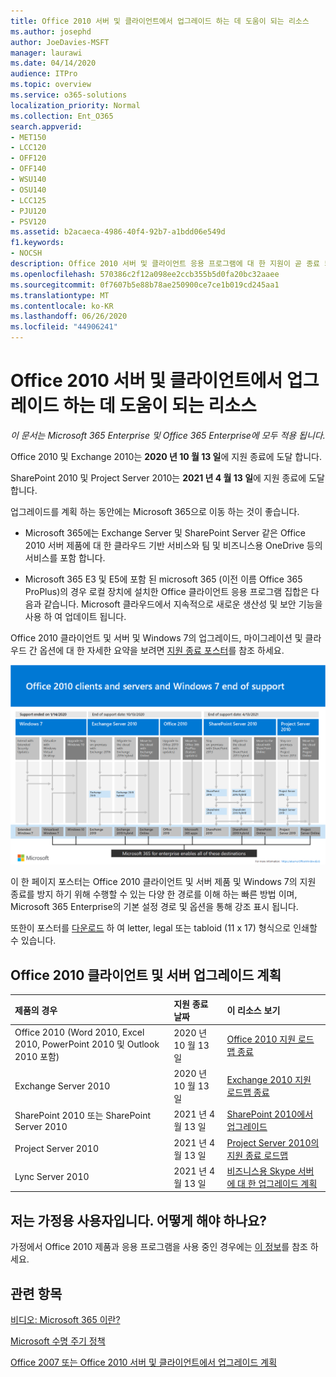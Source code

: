```yaml
---
title: Office 2010 서버 및 클라이언트에서 업그레이드 하는 데 도움이 되는 리소스
ms.author: josephd
author: JoeDavies-MSFT
manager: laurawi
ms.date: 04/14/2020
audience: ITPro
ms.topic: overview
ms.service: o365-solutions
localization_priority: Normal
ms.collection: Ent_O365
search.appverid:
- MET150
- LCC120
- OFF120
- OFF140
- WSU140
- OSU140
- LCC125
- PJU120
- PSV120
ms.assetid: b2acaeca-4986-40f4-92b7-a1bdd06e549d
f1.keywords:
- NOCSH
description: Office 2010 서버 및 클라이언트 응용 프로그램에 대 한 지원이 곧 종료 되며 사용자 지정 지원 계약을 사용할 수 없습니다. 이 문서를 사용 하 여 업그레이드 계획을 시작 합니다.
ms.openlocfilehash: 570386c2f12a098ee2ccb355b5d0fa20bc32aaee
ms.sourcegitcommit: 0f7607b5e88b78ae250900ce7ce1b019cd245aa1
ms.translationtype: MT
ms.contentlocale: ko-KR
ms.lasthandoff: 06/26/2020
ms.locfileid: "44906241"
---
```

# <a name="resources-to-help-you-upgrade-from-office-2010-servers-and-clients"></a>Office 2010 서버 및 클라이언트에서 업그레이드 하는 데 도움이 되는 리소스

*이 문서는 Microsoft 365 Enterprise 및 Office 365 Enterprise에 모두 적용 됩니다.*

Office 2010 및 Exchange 2010는 **2020 년 10 월 13 일**에 지원 종료에 도달 합니다. 

SharePoint 2010 및 Project Server 2010는 **2021 년 4 월 13 일**에 지원 종료에 도달 합니다.

업그레이드를 계획 하는 동안에는 Microsoft 365으로 이동 하는 것이 좋습니다. 

- Microsoft 365에는 Exchange Server 및 SharePoint Server 같은 Office 2010 서버 제품에 대 한 클라우드 기반 서비스와 팀 및 비즈니스용 OneDrive 등의 서비스를 포함 합니다. 

- Microsoft 365 E3 및 E5에 포함 된 microsoft 365 (이전 이름 Office 365 ProPlus)의 경우 로컬 장치에 설치한 Office 클라이언트 응용 프로그램 집합은 다음과 같습니다. Microsoft 클라우드에서 지속적으로 새로운 생산성 및 보안 기능을 사용 하 여 업데이트 됩니다.

Office 2010 클라이언트 및 서버 및 Windows 7의 업그레이드, 마이그레이션 및 클라우드 간 옵션에 대 한 자세한 요약을 보려면 [지원 종료 포스터](./media/upgrade-from-office-2010-servers-and-products/Office2010Windows7EndOfSupport.pdf)를 참조 하세요.

[![Office 2010 클라이언트 및 서버와 Windows 7에 대한 지원 종료 포스터 이미지](./media/upgrade-from-office-2010-servers-and-products/office2010-windows7-end-of-support.png)](./media/upgrade-from-office-2010-servers-and-products/Office2010Windows7EndOfSupport.pdf)

이 한 페이지 포스터는 Office 2010 클라이언트 및 서버 제품 및 Windows 7의 지원 종료를 방지 하기 위해 수행할 수 있는 다양 한 경로를 이해 하는 빠른 방법 이며, Microsoft 365 Enterprise의 기본 설정 경로 및 옵션을 통해 강조 표시 됩니다.

또한이 포스터를 [다운로드](https://github.com/MicrosoftDocs/microsoft-365-docs/raw/public/microsoft-365/media/migration-microsoft-365-enterprise-workload/Office2010Windows7EndOfSupport.pdf) 하 여 letter, legal 또는 tabloid (11 x 17) 형식으로 인쇄할 수 있습니다.
      
## <a name="office-2010-client-and-server-upgrade-planning"></a>Office 2010 클라이언트 및 서버 업그레이드 계획
  
|**제품의 경우**|**지원 종료 날짜**|**이 리소스 보기**|
|:-----|:-----|:-----|
|Office 2010 (Word 2010, Excel 2010, PowerPoint 2010 및 Outlook 2010 포함)  <br/> | 2020 년 10 월 13 일 |[Office 2010 지원 로드맵 종료](https://docs.microsoft.com/DeployOffice/office-2010-end-support-roadmap) <br/> |
|Exchange Server 2010  <br/> | 2020 년 10 월 13 일  |[Exchange 2010 지원 로드맵 종료](exchange-2010-end-of-support.md) <br/> |
|SharePoint 2010 또는 SharePoint Server 2010  <br/> | 2021 년 4 월 13 일 |[SharePoint 2010에서 업그레이드](upgrade-from-sharepoint-2010.md) <br/> |
|Project Server 2010 <br/> | 2021 년 4 월 13 일 | [Project Server 2010의 지원 종료 로드맵](project-server-2010-end-of-support.md) <br/> |
|Lync Server 2010 <br/> | 2021 년 4 월 13 일 | [비즈니스용 Skype 서버에 대 한 업그레이드 계획](https://docs.microsoft.com/skypeforbusiness/plan-your-deployment/upgrade) <br/> |
    
## <a name="im-a-home-user-what-do-i-do"></a>저는 가정용 사용자입니다. 어떻게 해야 하나요?

가정에서 Office 2010 제품과 응용 프로그램을 사용 중인 경우에는 [이 정보](plan-upgrade-previous-versions-office.md#im-a-home-user-what-do-i-do)를 참조 하세요.

## <a name="related-topics"></a>관련 항목

[비디오: Microsoft 365 이란?](https://support.office.com/article/847caf12-2589-452c-8aca-1c009797678b.aspx)
  
[Microsoft 수명 주기 정책](https://go.microsoft.com/fwlink/?linkid=865200)

[Office 2007 또는 Office 2010 서버 및 클라이언트에서 업그레이드 계획](plan-upgrade-previous-versions-office.md)

